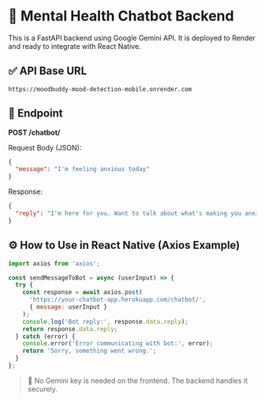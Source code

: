 # 🧠 Mental Health Chatbot Backend

This is a FastAPI backend using Google Gemini API. It is deployed to Render and ready to integrate with React Native.

## ✅ API Base URL
```
https://moodbuddy-mood-detection-mobile.onrender.com
```

## 📮 Endpoint

**POST /chatbot/**

Request Body (JSON):
```json
{
  "message": "I'm feeling anxious today"
}
```

Response:
```json
{
  "reply": "I'm here for you. Want to talk about what's making you anxious?"
}
```

## ⚙️ How to Use in React Native (Axios Example)

```js
import axios from 'axios';

const sendMessageToBot = async (userInput) => {
  try {
    const response = await axios.post(
      'https://your-chatbot-app.herokuapp.com/chatbot/',
      { message: userInput }
    );
    console.log('Bot reply:', response.data.reply);
    return response.data.reply;
  } catch (error) {
    console.error('Error communicating with bot:', error);
    return 'Sorry, something went wrong.';
  }
};
```

> 🔐 No Gemini key is needed on the frontend. The backend handles it securely.
